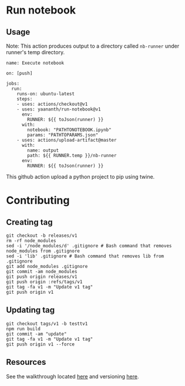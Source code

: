 # Run notebook
## Usage

Note: This action produces output to a directory called `nb-runner` under runner's temp directory.

```
name: Execute notebook

on: [push]

jobs:
  run:
    runs-on: ubuntu-latest
    steps:
    - uses: actions/checkout@v1
    - uses: yaananth/run-notebook@v1
      env:
        RUNNER: ${{ toJson(runner) }}
      with:
        notebook: "PATHTONOTEBOOK.ipynb"
        params: "PATHTOPARAMS.json"
    - uses: actions/upload-artifact@master
      with:
        name: output
        path: ${{ RUNNER.temp }}/nb-runner
      env:
        RUNNER: ${{ toJson(runner) }}

```

This github action upload a python project to pip using twine.

# Contributing
## Creating tag
```
git checkout -b releases/v1
rm -rf node_modules
sed -i '/node_modules/d' .gitignore # Bash command that removes node_modules from .gitignore
sed -i 'lib' .gitignore # Bash command that removes lib from .gitignore
git add node_modules .gitignore
git commit -am node_modules
git push origin releases/v1
git push origin :refs/tags/v1
git tag -fa v1 -m "Update v1 tag"
git push origin v1
```
## Updating tag
```
git checkout tags/v1 -b testtv1
npm run build
git commit -am "update"
git tag -fa v1 -m "Update v1 tag"
git push origin v1 --force
```

## Resources

See the walkthrough located [here](https://github.com/actions/toolkit/blob/master/docs/javascript-action.md) and versioning [here](https://github.com/actions/toolkit/blob/master/docs/action-versioning.md).
